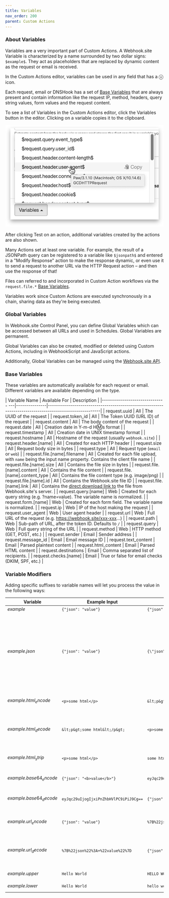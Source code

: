 ```yaml
---
title: Variables
nav_order: 200
parent: Custom Actions
---
```


### About Variables

Variables are a very important part of Custom Actions. A Webhook.site Variable is characterized by a name surrounded by two dollar signs: `$example$`. They act as placeholders that are replaced by dynamic content as the request or email is received.

In the Custom Actions editor, variables can be used in any field that has a ⓥ icon. 

Each request, email or DNSHook has a set of [Base Variables](#base-variables) that are always present and contain information like the request IP, method, headers, query string values, form values and the request content. 

To see a list of Variables in the Custom Actions editor, click the Variables button in the editor. Clicking on a variable copies it to the clipboard. 

![Variables Menu](/images/variables.png)

After clicking Test on an action, additional variables created by the actions are also shown.

Many Actions set at least one variable. For example, the result of a JSONPath query can be registered to a variable like `$jsonpath$` and entered in a "Modify Response" action to make the response dynamic, or even use it to send a request to another URL via the HTTP Request action – and then use the response of that!

Files can referred to and incorporated in Custom Action workflows via the `request.file.*` [Base Variables](#base-variables).

Variables work since Custom Actions are executed synchronously in a chain, sharing data as they're being executed.

### Global Variables

In Webhook.site Control Panel, you can define Global Variables which can be accessed between all URLs and used in Schedules. Global Variables are permanent.

Global Variables can also be created, modified or deleted using Custom Actions, including in WebhookScript and JavaScript actions.

Additionally, Global Variables can be managed using the [Webhook.site API](/api/global-variables.html).



### Base Variables

These variables are automatically available for each request or email. Different variables are available depending on the type.

| Variable Name                     | Available For | Description                                                                                            |
|------------------------------- ---|---------------|--------------------------------------------------------------------------------------------------------|
| request.uuid                      | All           | The UUID of the request                                                                                |
| request.token_id                  | All           | The Token UUID (URL ID) of the request                                                                 |
| request.content                   | All           | The body content of the request                                                                        |
| request.date                      | All           | Creation date in Y-m-d H:m:s format                                                                    |
| request.timestamp                 | All           | Creation date in UNIX timestamp format                                                                 |
| request.hostname                  | All           | Hostname of the request (usually `webhook.site`)                                                       |
| request.header.[name]             | All           | Created for each HTTP header                                                                           |
| request.size                      | All           | Request body size in bytes                                                                             |
| request.type                      | All           | Request type (`email` or `web`)                                                                        |
| request.file.[name].filename      | All           | Created for each file upload, with `name` being the input name property. Contains the client file name |
| request.file.[name].size          | All           | Contains the file size in bytes                                                                        |
| request.file.[name].content       | All           | Contains the file content                                                                              |
| request.file.[name].content_type  | All           | Contains the file content type (e.g. image/png)                                                        |
| request.file.[name].id            | All           | Contains the Webhook.site file ID                                                                      |
| request.file.[name].link          | All           | Contains the [direct download link to](/api/tokens.html#download-request-file) the file from Webhook.site's server. |
| request.query.[name]              | Web           | Created for each query string (e.g. ?name=value). The variable name is normalized.                     |
| request.form.[name]               | Web           | Created for each form field. The variable name is normalized.                                          |
| request.ip                        | Web           | IP of the host making the request                                                                      |
| request.user_agent                | Web           | User agent header                                                                                      |
| request.url                       | Web           | Full URL of the request (e.g. https://webhook.site/xxx-xxx...)                                         |
| request.path                      | Web           | Sub-path of URL, after the token ID. Defaults to `/`                                                   |
| request.query                     | Web           | Full query string of the URL                                                                           |
| request.method                    | Web           | HTTP method (GET, POST, etc.)                                                                          |
| request.sender                    | Email         | Sender address                                                                                         |
| request.message_id                | Email         | Email message ID                                                                                       |
| request.text_content              | Email         | Parsed plaintext content                                                                               |
| request.html_content              | Email         | Parsed HTML content                                                                                    |
| request.destinations              | Email         | Comma separated list of recipients.                                                                    |
| request.checks.[name]             | Email         | True or false for email checks (DKIM, SPF, etc.)                                                       |

### Variable Modifiers

Adding specific suffixes to variable names will let you process the value in the following ways:

| Variable                | Example Input                          | Output                                 | Description                                                                                                                           |
|-------------------------|----------------------------------------|----------------------------------------|---------------------------------------------------------------------------------------------------------------------------------------|
| $example$               | `{"json": "value"}`                    | `{"json": "value"}`                    | *no modifier*                                                                                                                         |
| $example.json$          | `{"json": "value"}`                    | `{\"json\": \"value\"}`                | Escapes all special JSON characters, allowing to use any string in a JSON object. Escaped characters include \b, \f, \n, \r, \t, ", \ |
| $example.html_encode$   | `<p>some html</p>`                     | `&lt;p&gt;some html&lt;/p&gt;`         | Escapes all special HTML characters                                                                                                   |
| $example.html_decode$   | `&lt;p&gt;some html&lt;/p&gt;`         | `<p>some html</p>`                     | Replaces all escaped HTML escapes with normal characters                                                                              |
| $example.html_strip$    | `<p>some html</p>`                     | `some html`                            | Removes all HTML tags from input string                                                                                               |
| $example.base64_encode$ | `{"json": "<b>value</b>"}`             | `eyJqc29uIjogIjxiPnZhbHVlPC9iPiJ9Cg==` | Encodes the variable to base64                                                                                                        |
| $example.base64_decode$ | `eyJqc29uIjogIjxiPnZhbHVlPC9iPiJ9Cg==` | `{"json": "<b>value</b>"}`             | Decodes a base64 encoded string                                                                                                       |
| $example.url_encode$    | `{"json": "value"}`                    | `%7B%22json%22%3A+%22value%22%7D`      | Escapes all special HTTP URL characters                                                                                               |
| $example.url_decode$    | `%7B%22json%22%3A+%22value%22%7D`      | `{"json": "value"}`                    | Replaces all special HTTP URL escapes with normal characters                                                                          |
| $example.upper$         | `Hello World`                          | `HELLO WORLD`                          | Uppercases a string                                                                                                                   |
| $example.lower$         | `Hello World`                          | `hello world`                          | Lowercases a string                                                                                                                   |



